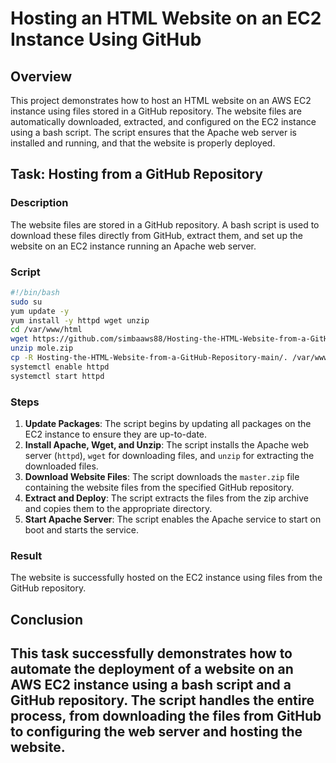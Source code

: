 # Hosting an HTML Website on an EC2 Instance Using GitHub

## Overview

This project demonstrates how to host an HTML website on an AWS EC2 instance using files stored in a GitHub repository. The website files are automatically downloaded, extracted, and configured on the EC2 instance using a bash script. The script ensures that the Apache web server is installed and running, and that the website is properly deployed.

## Task: Hosting from a GitHub Repository

### Description

The website files are stored in a GitHub repository. A bash script is used to download these files directly from GitHub, extract them, and set up the website on an EC2 instance running an Apache web server.

### Script

```bash
#!/bin/bash
sudo su
yum update -y
yum install -y httpd wget unzip
cd /var/www/html
wget https://github.com/simbaaws88/Hosting-the-HTML-Website-from-a-GitHub-Repository/archive/refs/heads/master.zip -O mole.zip
unzip mole.zip
cp -R Hosting-the-HTML-Website-from-a-GitHub-Repository-main/. /var/www/html
systemctl enable httpd
systemctl start httpd
```

### Steps

1. **Update Packages**: The script begins by updating all packages on the EC2 instance to ensure they are up-to-date.
2. **Install Apache, Wget, and Unzip**: The script installs the Apache web server (`httpd`), `wget` for downloading files, and `unzip` for extracting the downloaded files.
3. **Download Website Files**: The script downloads the `master.zip` file containing the website files from the specified GitHub repository.
4. **Extract and Deploy**: The script extracts the files from the zip archive and copies them to the appropriate directory.
5. **Start Apache Server**: The script enables the Apache service to start on boot and starts the service.

### Result

The website is successfully hosted on the EC2 instance using files from the GitHub repository.

## Conclusion

This task successfully demonstrates how to automate the deployment of a website on an AWS EC2 instance using a bash script and a GitHub repository. The script handles the entire process, from downloading the files from GitHub to configuring the web server and hosting the website.
---
